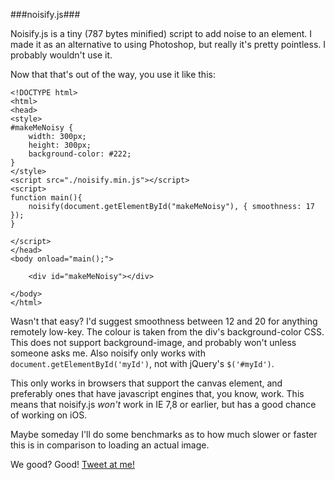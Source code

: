 ###noisify.js###

Noisify.js is a tiny (787 bytes minified) script to add noise to an element. I made it as an alternative to using Photoshop, but really it's pretty pointless. I probably wouldn't use it.

Now that that's out of the way, you use it like this:

	<!DOCTYPE html>
	<html>
	<head>
	<style>
	#makeMeNoisy {
		width: 300px;
		height: 300px;
		background-color: #222;
	}
	</style>
	<script src="./noisify.min.js"></script>
	<script>
	function main(){
		noisify(document.getElementById("makeMeNoisy"), { smoothness: 17 });
	}
	
	</script>
	</head>
	<body onload="main();">
	
		<div id="makeMeNoisy"></div>
	
	</body>
	</html>

Wasn't that easy? I'd suggest smoothness between 12 and 20 for anything remotely low-key. The colour is taken from the div's background-color CSS. This does not support background-image, and probably won't unless someone asks me.
Also noisify only works with `document.getElementById('myId')`, not with jQuery's `$('#myId')`.

This only works in browsers that support the canvas element, and preferably ones that have javascript engines that, you know, work.
This means that noisify.js *won't* work in IE 7,8 or earlier, but has a good chance of working on iOS.

Maybe someday I'll do some benchmarks as to how much slower or faster this is in comparison to loading an actual image.

We good? Good! [Tweet at me!](http://twitter.com/csl_)
